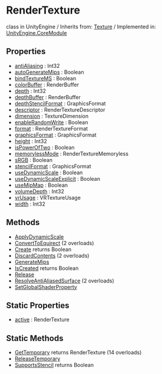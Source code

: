# RenderTexture
class in UnityEngine
 / Inherits from: <a href="https://docs.unity3d.com/6000.0/Documentation/ScriptReference/Texture.html" target="_blank">Texture</a> / Implemented in: <a href="https://docs.unity3d.com/6000.0/Documentation/ScriptReference/UnityEngine.CoreModule.html" target="_blank">UnityEngine.CoreModule</a>
## Properties
- <a href="https://docs.unity3d.com/6000.0/Documentation/ScriptReference/RenderTexture-antiAliasing.html" target="_blank">antiAliasing</a> : Int32
- <a href="https://docs.unity3d.com/6000.0/Documentation/ScriptReference/RenderTexture-autoGenerateMips.html" target="_blank">autoGenerateMips</a> : Boolean
- <a href="https://docs.unity3d.com/6000.0/Documentation/ScriptReference/RenderTexture-bindTextureMS.html" target="_blank">bindTextureMS</a> : Boolean
- <a href="https://docs.unity3d.com/6000.0/Documentation/ScriptReference/RenderTexture-colorBuffer.html" target="_blank">colorBuffer</a> : RenderBuffer
- <a href="https://docs.unity3d.com/6000.0/Documentation/ScriptReference/RenderTexture-depth.html" target="_blank">depth</a> : Int32
- <a href="https://docs.unity3d.com/6000.0/Documentation/ScriptReference/RenderTexture-depthBuffer.html" target="_blank">depthBuffer</a> : RenderBuffer
- <a href="https://docs.unity3d.com/6000.0/Documentation/ScriptReference/RenderTexture-depthStencilFormat.html" target="_blank">depthStencilFormat</a> : GraphicsFormat
- <a href="https://docs.unity3d.com/6000.0/Documentation/ScriptReference/RenderTexture-descriptor.html" target="_blank">descriptor</a> : RenderTextureDescriptor
- <a href="https://docs.unity3d.com/6000.0/Documentation/ScriptReference/RenderTexture-dimension.html" target="_blank">dimension</a> : TextureDimension
- <a href="https://docs.unity3d.com/6000.0/Documentation/ScriptReference/RenderTexture-enableRandomWrite.html" target="_blank">enableRandomWrite</a> : Boolean
- <a href="https://docs.unity3d.com/6000.0/Documentation/ScriptReference/RenderTexture-format.html" target="_blank">format</a> : RenderTextureFormat
- <a href="https://docs.unity3d.com/6000.0/Documentation/ScriptReference/RenderTexture-graphicsFormat.html" target="_blank">graphicsFormat</a> : GraphicsFormat
- <a href="https://docs.unity3d.com/6000.0/Documentation/ScriptReference/RenderTexture-height.html" target="_blank">height</a> : Int32
- <a href="https://docs.unity3d.com/6000.0/Documentation/ScriptReference/RenderTexture-isPowerOfTwo.html" target="_blank">isPowerOfTwo</a> : Boolean
- <a href="https://docs.unity3d.com/6000.0/Documentation/ScriptReference/RenderTexture-memorylessMode.html" target="_blank">memorylessMode</a> : RenderTextureMemoryless
- <a href="https://docs.unity3d.com/6000.0/Documentation/ScriptReference/RenderTexture-sRGB.html" target="_blank">sRGB</a> : Boolean
- <a href="https://docs.unity3d.com/6000.0/Documentation/ScriptReference/RenderTexture-stencilFormat.html" target="_blank">stencilFormat</a> : GraphicsFormat
- <a href="https://docs.unity3d.com/6000.0/Documentation/ScriptReference/RenderTexture-useDynamicScale.html" target="_blank">useDynamicScale</a> : Boolean
- <a href="https://docs.unity3d.com/6000.0/Documentation/ScriptReference/RenderTexture-useDynamicScaleExplicit.html" target="_blank">useDynamicScaleExplicit</a> : Boolean
- <a href="https://docs.unity3d.com/6000.0/Documentation/ScriptReference/RenderTexture-useMipMap.html" target="_blank">useMipMap</a> : Boolean
- <a href="https://docs.unity3d.com/6000.0/Documentation/ScriptReference/RenderTexture-volumeDepth.html" target="_blank">volumeDepth</a> : Int32
- <a href="https://docs.unity3d.com/6000.0/Documentation/ScriptReference/RenderTexture-vrUsage.html" target="_blank">vrUsage</a> : VRTextureUsage
- <a href="https://docs.unity3d.com/6000.0/Documentation/ScriptReference/RenderTexture-width.html" target="_blank">width</a> : Int32
## Methods
- <a href="https://docs.unity3d.com/6000.0/Documentation/ScriptReference/RenderTexture.ApplyDynamicScale.html" target="_blank">ApplyDynamicScale</a>
- <a href="https://docs.unity3d.com/6000.0/Documentation/ScriptReference/RenderTexture.ConvertToEquirect.html" target="_blank">ConvertToEquirect</a> (2 overloads)
- <a href="https://docs.unity3d.com/6000.0/Documentation/ScriptReference/RenderTexture.Create.html" target="_blank">Create</a> returns Boolean
- <a href="https://docs.unity3d.com/6000.0/Documentation/ScriptReference/RenderTexture.DiscardContents.html" target="_blank">DiscardContents</a> (2 overloads)
- <a href="https://docs.unity3d.com/6000.0/Documentation/ScriptReference/RenderTexture.GenerateMips.html" target="_blank">GenerateMips</a>
- <a href="https://docs.unity3d.com/6000.0/Documentation/ScriptReference/RenderTexture.IsCreated.html" target="_blank">IsCreated</a> returns Boolean
- <a href="https://docs.unity3d.com/6000.0/Documentation/ScriptReference/RenderTexture.Release.html" target="_blank">Release</a>
- <a href="https://docs.unity3d.com/6000.0/Documentation/ScriptReference/RenderTexture.ResolveAntiAliasedSurface.html" target="_blank">ResolveAntiAliasedSurface</a> (2 overloads)
- <a href="https://docs.unity3d.com/6000.0/Documentation/ScriptReference/RenderTexture.SetGlobalShaderProperty.html" target="_blank">SetGlobalShaderProperty</a>
## Static Properties
- <a href="https://docs.unity3d.com/6000.0/Documentation/ScriptReference/RenderTexture-active.html" target="_blank">active</a> : RenderTexture
## Static Methods
- <a href="https://docs.unity3d.com/6000.0/Documentation/ScriptReference/RenderTexture.GetTemporary.html" target="_blank">GetTemporary</a> returns RenderTexture (14 overloads)
- <a href="https://docs.unity3d.com/6000.0/Documentation/ScriptReference/RenderTexture.ReleaseTemporary.html" target="_blank">ReleaseTemporary</a>
- <a href="https://docs.unity3d.com/6000.0/Documentation/ScriptReference/RenderTexture.SupportsStencil.html" target="_blank">SupportsStencil</a> returns Boolean
